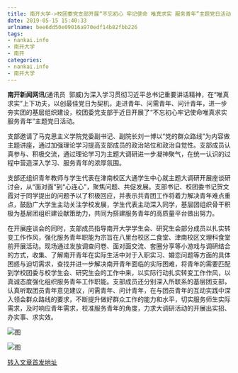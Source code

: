 ```yaml
---
title: 南开大学->校团委党支部开展“不忘初心 牢记使命 唯真求实 服务青年”主题党日活动--校园 | nankai.info
date: 2019-05-15 15:40:33
urlname: bee6dd50e09016a970edf14b82fbb226
tags: 
- nankai.info
- 南开大学
- 南开
categories:
- nankai.info
- 南开大学
---
```



**南开新闻网讯**(通讯员  郭威)为深入学习贯彻习近平总书记重要讲话精神，在“唯真求实”上下功夫，以创最佳党日为契机，走进青年、问需青年、问计青年，进一步夯实团的基层组织建设，校团委党支部于近日开展了“不忘初心牢记使命唯真求实服务青年”主题党日活动。

支部邀请了马克思主义学院党委副书记、副院长刘一博以“党的群众路线”为内容做主题讲座，通过加强理论学习提高支部成员的政治站位和政治自觉性。支部成员认真参与、积极交流，通过理论学习为主题大调研进一步凝神聚气，在统一认识的过程中营造深入学习、服务青年的浓厚氛围。

支部还组织青年教师与学生代表在津南校区大通学生中心就主题大调研开展座谈研讨会，从“面对面”到“心连心”，聚焦问题、共促发展。支部书记、校团委书记贺文霞对于同学提出的问题予以了积极回应，并表示共青团工作将着力解决青年难点重点，鼓励广大学生主动关注学校发展，学生代表主动深入同学，基层团组织骨干积极为基层团组织建设献策助力，共同为搭建服务青年的高质量平台做出努力。

在开展座谈会的同时，支部成员指导南开大学学生会、研究生会部分成员以扎实转变工作作风，强化服务青年职能为宗旨在八里台校区二食堂、津南校区文理科食堂前开展活动。现场通过发放调查问卷、面对面交流、套圈分享等小游戏与调研结合的方式，收集、了解南开青年在实际生活中对于入职实习、婚恋问题等方面的具体困惑与迫切需求，查找并进一步解决南开青年面临的实际困难，将青年的需要匹配到学校团委与校学生会、研究生会的工作中来，以实际行动扎实转变工作作风，以真诚态度强化组织服务青年工作职能。支部成员还分别深入所联系的基层团支部，认真听取团员青年意见建议，问需青年、问计青年，在与团员青年的互动实践中深入领会群众路线的要求，不断提升做好群众工作的能力和水平，切实服务师生实际需求，及时响应青年需求，校准服务青年的角度，力求大调研活动的开展出实招、办实事、求实效。



![图](http://news.nankai.edu.cn/pic/0/00/35/49/354926_141947.jpg)

![图](http://news.nankai.edu.cn/pic/0/00/35/49/354927_756256.jpg)

[转入文章首发地址](http://news.nankai.edu.cn/qqxy/system/2019/05/15/000451579.shtml)